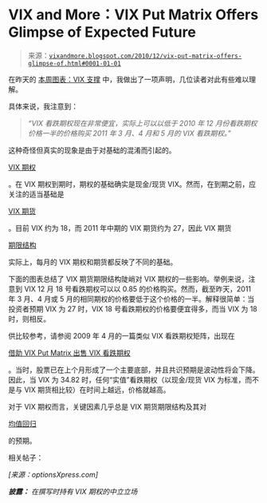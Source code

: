 <!--yml

类别：未分类

日期：2024-05-18 16:56:58

-->

# VIX and More：VIX Put Matrix Offers Glimpse of Expected Future

> 来源：[`vixandmore.blogspot.com/2010/12/vix-put-matrix-offers-glimpse-of.html#0001-01-01`](http://vixandmore.blogspot.com/2010/12/vix-put-matrix-offers-glimpse-of.html#0001-01-01)

在昨天的 [本周图表：VIX 支撑](http://vixandmore.blogspot.com/2010/12/chart-of-week-vix-support.html) 中，我做出了一项声明，几位读者对此有些难以理解。

具体来说，我注意到：

> *“VIX 看跌期权现在非常便宜，实际上可以以低于 2010 年 12 月份看跌期权价格一半的价格购买 2011 年 3 月、4 月和 5 月的 VIX 看跌期权。”*

这种奇怪但真实的现象是由于对基础的混淆而引起的。

[VIX 期权](http://vixandmore.blogspot.com/search/label/VIX%20futures)

。在 VIX 期权到期时，期权的基础确实是现金/现货 VIX。然而，在到期之前，应关注的适当基础是

[VIX 期货](http://vixandmore.blogspot.com/search/label/VIX%20futures)

。目前 VIX 约为 18，而 2011 年中期的 VIX 期货约为 27，因此 VIX 期货

[期限结构](http://vixandmore.blogspot.com/search/label/term%20structure)

实际上，每月的 VIX 期权和期货都反映了不同的基础。

下面的图表总结了 VIX 期货期限结构陡峭对 VIX 期权的一些影响。举例来说，注意到 VIX 12 月 18 号看跌期权可以以 0.85 的价格购买。然而，截至昨天，2011 年 3 月、4 月或 5 月的相同期权的价格要低于这个价格的一半。解释很简单：当投资者预期 VIX 为 27 时，VIX 18 号看跌期权的价格要便宜得多，而当 VIX 为 18 时，则相反。

供比较参考，请参阅 2009 年 4 月的一篇类似 VIX 看跌期权矩阵，出现在

[借助 VIX Put Matrix 出售 VIX 看跌期权](http://vixandmore.blogspot.com/2009/04/selling-vix-puts-with-help-of-put.html)

。当时，股票已在上个月形成了一个主要底部，并且共识预期是波动性将会下降。因此，当 VIX 为 34.82 时，任何“实值”看跌期权（以现金/现货 VIX 为标准，而不是与 VIX 期货相比较）在时间上越远，价格就越高。

对于 VIX 期权而言，关键因素几乎总是 VIX 期货期限结构及其对

[均值回归](http://vixandmore.blogspot.com/2009/04/selling-vix-puts-with-help-of-put.html)

的预期。

相关帖子：

*[来源：optionsXpress.com]*

***披露：*** *在撰写时持有 VIX 期权的中立立场*
